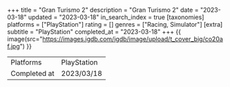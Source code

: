 +++
title = "Gran Turismo 2"
description = "Gran Turismo 2"
date = "2023-03-18"
updated = "2023-03-18"
in_search_index = true
[taxonomies]
platforms = ["PlayStation"]
rating = []
genres = ["Racing, Simulator"]
[extra]
subtitle = "PlayStation"
completed_at = "2023-03-18"
+++
{{ image(src="https://images.igdb.com/igdb/image/upload/t_cover_big/co20af.jpg") }}

|              |            |
| ------------ | ---------- |
| Platforms    | PlayStation |
| Completed at | 2023/03/18 |

